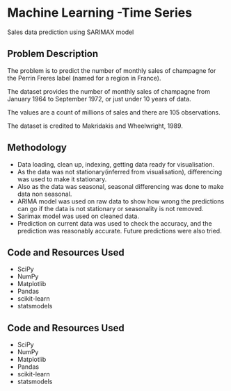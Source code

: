 # Machine Learning -Time Series
Sales data prediction using SARIMAX model

## Problem Description
The problem is to predict the number of monthly sales of champagne for the Perrin Freres label (named for a region in France).

The dataset provides the number of monthly sales of champagne from January 1964 to September 1972, or just under 10 years of data.

The values are a count of millions of sales and there are 105 observations.

The dataset is credited to Makridakis and Wheelwright, 1989.

## Methodology
* Data loading, clean up, indexing, getting data ready for visualisation.
* As the data was not stationary(inferred from visualisation), differencing was used to make it stationary.
* Also as the data was seasonal, seasonal differencing was done to make data non seasonal.
* ARIMA model was used on raw data to show how wrong the predictions can go if the data is not stationary or seasonality is not removed.
* Sarimax model was used on cleaned data.
* Prediction on current data was used to check the accuracy, and the prediction was reasonably accurate. Future predictions were also tried.


## Code and Resources Used
* SciPy
* NumPy
* Matplotlib
* Pandas
* scikit-learn
* statsmodels

## Code and Resources Used
* SciPy
* NumPy
* Matplotlib
* Pandas
* scikit-learn
* statsmodels



